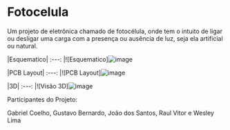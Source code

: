 # Fotocelula

Um projeto de eletrônica chamado de fotocélula, onde tem o intuito de ligar ou desligar uma carga com a presença ou ausência de luz, seja ela artificial ou natural.

|Esquematico|
:---:
|![Esquematico]![image](https://user-images.githubusercontent.com/105087818/193639231-920811c3-f4a6-4111-baef-fb3a23b68c6f.png)


|PCB Layout|
:---:
|![PCB Layout]![image](https://user-images.githubusercontent.com/105087818/194922712-9fa0ee44-9126-42f5-b17e-d869211e7222.png)


|3D|
:---:
|![Visão 3D]![image](https://user-images.githubusercontent.com/111302603/196242345-0a65bdf0-c88e-4c99-93a7-afb5759c7b6e.png)



Participantes do Projeto:

Gabriel Coelho,
Gustavo Bernardo,
João dos Santos,
Raul Vitor e
Wesley Lima
